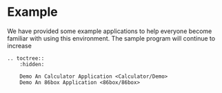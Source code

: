# **Example**

We have provided some example applications to help everyone become familiar with using this environment. The sample program will continue to increase


```eval_rst
.. toctree::
    :hidden:

    Demo An Calculator Application <Calculator/Demo>
    Demo An 86box Application <86box/86box>
```

